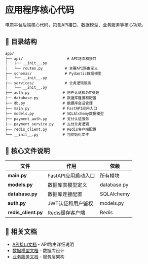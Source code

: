 # 应用程序核心代码

电商平台后端核心代码，包含API接口、数据模型、业务服务等核心功能。

## 📁 目录结构

```
app/
├── api/                    # API路由和接口
│   ├── __init__.py
│   └── routes.py          # 主要API路由定义
├── schemas/               # Pydantic数据模型
│   └── __init__.py
├── services/              # 业务逻辑服务
│   └── __init__.py
├── auth.py               # 用户认证和JWT处理
├── database.py           # 数据库连接和配置
├── db.py                 # 数据库会话管理
├── main.py               # FastAPI应用入口
├── models.py             # SQLAlchemy数据模型
├── payment_auth.py       # 支付认证服务
├── payment_service.py    # 支付业务逻辑
├── redis_client.py       # Redis客户端配置
└── __init__.py           # 包初始化文件
```

## 🔑 核心文件说明

| 文件 | 作用 | 依赖 |
|-----|------|------|
| **main.py** | FastAPI应用启动入口 | 所有模块 |
| **models.py** | 数据库表模型定义 | database.py |
| **database.py** | 数据库连接配置 | SQLAlchemy |
| **auth.py** | JWT认证和用户鉴权 | models.py |
| **redis_client.py** | Redis缓存客户端 | Redis |

## 🔗 相关文档

- [API接口文档](api/README.md) - API路由详细说明
- [数据模型文档](../docs/modules/data-models/) - 数据库设计
- [业务服务文档](services/README.md) - 服务层架构